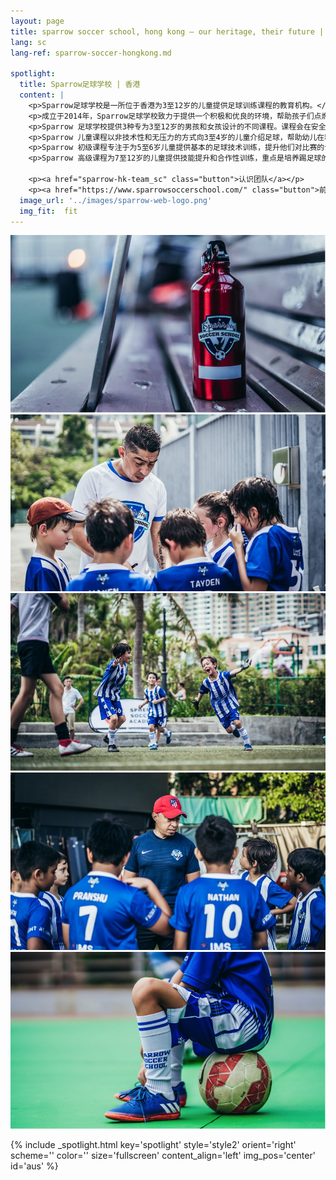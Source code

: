 ```yaml
---
layout: page
title: sparrow soccer school, hong kong — our heritage, their future | providentia education | hong kong
lang: sc
lang-ref: sparrow-soccer-hongkong.md

spotlight:
  title: Sparrow足球学校 | 香港
  content: |
    <p>Sparrow足球学校是一所位于香港为3至12岁的儿童提供足球训练课程的教育机构。</p>
    <p>成立于2014年，Sparrow足球学校致力于提供一个积极和优良的环境，帮助孩子们点燃在场内外的激情，鼓励孩子们自我提升和学习体育精神，使他们终身受益。</p>
    <p>Sparrow 足球学校提供3种专为3至12岁的男孩和女孩设计的不同课程。课程会在安全，积极和专业的环境下进行，旨在为学生提供愉快的体验。</p>
    <p>Sparrow 儿童课程以非技术性和无压力的方式向3至4岁的儿童介绍足球，帮助幼儿在精神，身体和社交方面得以发展。</p>
    <p>Sparrow 初级课程专注于为5至6岁儿童提供基本的足球技术训练，提升他们对比赛的认知，让他们学习基本的足球比赛规则和技巧。</p>
    <p>Sparrow 高级课程为7至12岁的儿童提供技能提升和合作性训练，重点是培养踢足球的技巧和知识，让儿童从中学会团队合作。</p>

    <p><a href="sparrow-hk-team_sc" class="button">认识团队</a></p>
    <p><a href="https://www.sparrowsoccerschool.com/" class="button">前往网站</a></p>
  image_url: '../images/sparrow-web-logo.png'
  img_fit:  fit
---
```


<section class="banner fullscreen style5 invert orient-center content-align-center onscroll-image-fade-in">
  <!-- slider -->
  <div class="swiper-container">
    <!-- Additional required wrapper -->
    <div class="swiper-wrapper">
        <!-- Slides -->
      <div class="swiper-slide"><img src = '../images/gallery/hk/f1.png'></div>
      <div class="swiper-slide"><img src = '../images/gallery/hk/f2.jpg'></div>
      <div class="swiper-slide"><img src = '../images/gallery/hk/f4.jpg'></div>
      <div class="swiper-slide"><img src = '../images/gallery/hk/f5.jpg'></div>
      <div class="swiper-slide"><img src = '../images/gallery/hk/f6.png'></div>
    </div>
    <!-- Add Pagination -->
    <div class="swiper-pagination"></div>
    <!-- Add Arrows -->
    <div class="swiper-button-next"></div>
    <div class="swiper-button-prev"></div>
  </div>
</section>

{% include _spotlight.html key='spotlight' style='style2' orient='right' scheme='' color='' size='fullscreen' content_align='left' img_pos='center' id='aus' %}